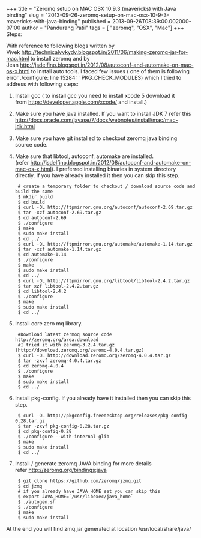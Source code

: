 +++
title = "Zeromq setup on MAC OSX 10.9.3 (mavericks) with Java binding"
slug = "2013-09-26-zeromq-setup-on-mac-osx-10-9-3-mavericks-with-java-binding"
published = 2013-09-26T08:39:00.002000-07:00
author = "Pandurang Patil"
tags = [ "zeromq", "OSX", "Mac"]
+++
Steps:  
  
With reference to following blogs written by
Vivek <http://technicalvvkydv.blogspot.in/2011/06/making-zeromq-jar-for-mac.html> to
install zeromq and by
Jean <http://jsdelfino.blogspot.in/2012/08/autoconf-and-automake-on-mac-os-x.html> to
install auto tools. I faced few issues ( one of them is following error
./configure: line 15284: \` PKG\_CHECK\_MODULES) which I tried to
address with following steps:  
  

1.  Install gcc ( to install gcc you need to install xcode 5 download it
    from <https://developer.apple.com/xcode/> and install.)

2.  Make sure you have java installed. If you want to install JDK 7
    refer this
    <http://docs.oracle.com/javase/7/docs/webnotes/install/mac/mac-jdk.html> 

3.  Make sure you have git installed to checkout zeromq java binding
    source code.

4.  Make sure that libtool, autoconf, automake are installed.
    (refer <http://jsdelfino.blogspot.in/2012/08/autoconf-and-automake-on-mac-os-x.html>).
    I preferred installing binaries in system directory directly. If you
    have already installed it then you can skip this step.

         # create a temporary folder to checkout / download source code and build the same  
         $ mkdir build  
         $ cd build  
         $ curl -OL http://ftpmirror.gnu.org/autoconf/autoconf-2.69.tar.gz  
         $ tar -xzf autoconf-2.69.tar.gz  
         $ cd autoconf-2.69  
         $ ./configure  
         $ make  
         $ sudo make install  
         $ cd ../  
         $ curl -OL http://ftpmirror.gnu.org/automake/automake-1.14.tar.gz  
         $ tar -xzf automake-1.14.tar.gz  
         $ cd automake-1.14  
         $ ./configure  
         $ make  
         $ sudo make install  
         $ cd ../  
         $ curl -OL http://ftpmirror.gnu.org/libtool/libtool-2.4.2.tar.gz  
         $ tar xzf libtool-2.4.2.tar.gz  
         $ cd libtool-2.4.2  
         $ ./configure  
         $ make  
         $ sudo make install  
         $ cd ../  

5.  Install core zero mq library.

         #Download latest zermoq source code http://zeromq.org/area:download   
         #I tried it with zeromq-3.2.4.tar.gz (http://download.zeromq.org/zeromq-4.0.4.tar.gz)   
         $ curl -OL http://download.zeromq.org/zeromq-4.0.4.tar.gz  
         $ tar -zxvf zeromq-4.0.4.tar.gz  
         $ cd zeromq-4.0.4  
         $ ./configure  
         $ make  
         $ sudo make install  
         $ cd ../  

6.  Install pkg-config. If you already have it installed then you can
    skip this step.

         $ curl -OL http://pkgconfig.freedesktop.org/releases/pkg-config-0.28.tar.gz  
         $ tar -zxvf pkg-config-0.28.tar.gz  
         $ cd pkg-config-0.28   
         $ ./configure --with-internal-glib 
         $ make  
         $ sudo make install  
         $ cd ../  

7.  Install / generate zeromq JAVA binding for more details
    refer <http://zeromq.org/bindings:java>

         $ git clone https://github.com/zeromq/jzmq.git  
         $ cd jzmq  
         # if you already have JAVA_HOME set you can skip this  
         $ export JAVA_HOME=`/usr/libexec/java_home`  
         $ ./autogen.sh  
         $ ./configure  
         $ make  
         $ sudo make install  

  
At the end you will find zmq.jar generated at location
/usr/local/share/java/
